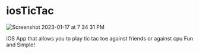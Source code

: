 # iosTicTac

![Screenshot 2023-01-17 at 7 34 31 PM](https://user-images.githubusercontent.com/60757805/213050226-3284c9e5-a3de-44e5-8e4a-ca18fe9e6d75.png)


iOS App that allows you to play tic tac toe against friends or against cpu
Fun and Simple!
